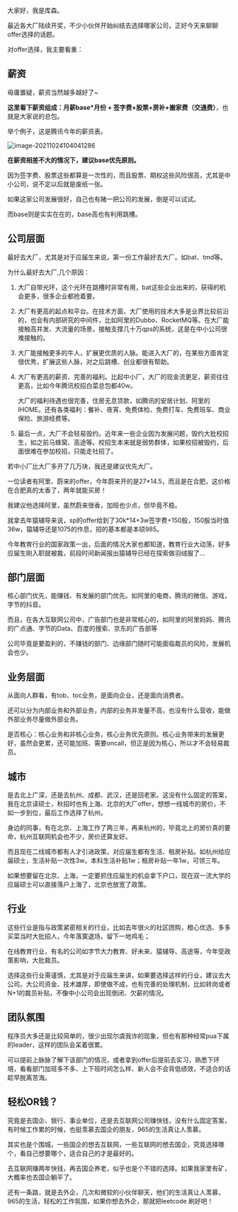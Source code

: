 大家好，我是库森。

最近各大厂陆续开奖，不少小伙伴开始纠结去选择哪家公司，正好今天来聊聊offer选择的话题。

对offer选择，我主要看重：

## 薪资

毋庸置疑，薪资当然越多越好了~

**这里看下薪资组成：月薪base*月份 + 签字费+股票+房补+搬家费（交通费）**，也就是大家说的总包。

举个例子，这是腾讯今年的薪资表。

![image-20211024104041286](http://blog-img.coolsen.cn/img/image-20211024104041286.png)

**在薪资相差不大的情况下，建议base优先原则。**

因为签字费、股票这些都算是一次性的，而且股票、期权这些风险很高，尤其是中小公司，说不定以后就是废纸一张。

如果这家公司发展很好，自己也有赌一把公司的发展，倒是可以试试。

而base则是实实在在的，base高也有利用跳槽。

## 公司层面

最好去大厂，尤其是对于应届生来说，第一份工作最好去大厂。如bat、tmd等。

为什么最好去大厂,几个原因：

1. 大厂自带光环，这个光环在跳槽时非常有用，bat这些企业出来的，获得的机会更多，很多企业都抢着要。

2. 大厂有更高的起点和平台。在技术方面，大厂使用的技术大多是业界比较前沿的，也会有内部研究的中间件，比如阿里的Dubbo、RocketMQ等。在大厂能接触高并发、大流量的场景，接触支撑几十万qps的系统，这是在中小公司很难接触的。

3. 大厂能接触更多的牛人，扩展更优质的人脉。能进入大厂的，在某些方面肯定很优秀，扩展这些人脉，对之后跳槽、创业都很有帮助。

4. 大厂有更高的薪资、完善的福利。比起中小厂，大厂的现金流更足，薪资往往更高，比如今年腾讯校招白菜总包都40w。

   大厂的福利待遇也很完善，住房无息贷款，如腾讯的安居计划、阿里的IHOME。还有各类福利：餐补、夜宵、免费体检、免费打车、免费班车、商业保险、旅游经费等。

5. 最后一点，大厂不会轻易毁约。近年来一些企业因为发展问题，毁约大批校招生，如之前马蜂窝、高途等。校招生本来就是弱势群体，如果校招被毁约，后面很难在参加校招，只能走社招了。

若中小厂比大厂多开了几万块，我还是建议优先大厂。

一位读者有阿里、蔚来的offer，今年蔚来开的是27*14.5，而且是在合肥，这价格在合肥真的太香了，两年就能买房！

我建议他选择阿里，虽然蔚来很香，加班也少点，但毕竟不稳。

就拿去年猿辅导来说，sp的offer给到了30k*14+3w签字费+150股，150股当时值36w，猿辅导还是1075的作息，招的基本都是本硕985。

今年教育行业的国家政策一出，后面的情况大家也都知道，教育行业大动荡，好多应届生刚入职就被裁，前段时间新闻报出猿辅导已经在探索做羽绒服了...

## 部门层面

核心部门优先，能赚钱、有发展的部门优先。如阿里的电商，腾讯的微信、游戏，字节的抖音。

而且，在各大互联网公司中，广告部门也是非常核心的，如阿里的阿里妈妈、腾讯的广点通、字节的Data、百度的搜索、京东的广告部等

公司毕竟是要盈利的，不赚钱的部门、边缘部门随时可能面临裁员的风险，发展机会也少。

## 业务层面

从面向人群看，有tob、toc业务，是面向企业，还是面向消费者。

还可以分为内部业务和外部业务，内部的业务并发量不高，也没有什么营收，能做外部业务尽量做外部业务。

是否核心：核心业务和非核心业务，核心业务优先原则。核心业务带来的发展更好，虽然会更累，还可能加班、需要oncall，但正是因为核心，所以才不会轻易裁员。

## 城市

是去北上广深，还是去杭州、成都、武汉，还是回老家。这没有什么固定的答案，我在北京读硕士，秋招时也有上海、北京的大厂offer，想想一线城市的房价，不如一步到位，最后工作选择了杭州。

身边的同事，有在北京、上海工作了两三年，再来杭州的，毕竟北上的房价真的要命，杭州互联网机会也不少，房价还算友好。

而且现在二线城市都有人才引进政策，对应届生都有生活、租房补贴。如杭州给应届硕士，生活补贴一次性3w，本科生活补贴1w；租房补贴一年1w，可领三年。

如果想要留在北京、上海，一定要抓住应届生的机会拿下户口，现在双一流大学的应届硕士可以直接落户上海了，北京也放宽了政策。

## 行业

这些行业是指与政策紧密相关的行业，比如去年很火的社区团购，橙心优选、多多买菜当时大批招人，今年落寞退场，留下一地鸡毛；

在线教育行业，有名的公司如字节大力教育、好未来、猿辅导、高途等，今年受政策影响，大批裁员。

选择这些行业需谨慎，尤其是对于应届生来讲，如果要选择这样的行业，建议去大公司。大公司资金、技术雄厚，即使做不成，也有完善的处理机制，比如转岗或者N+1的裁员补贴，不像中小公司会出现倒闭、欠薪的情况。

## 团队氛围

程序员大多还是比较简单的，很少出现尔虞我诈的现象，但也有那种经常pua下属的leader，这样的团队会呆着很累。

可以提前上脉脉了解下该部门的情况，或者拿到offer后提前去实习，熟悉下环境，看看部门加班多不多、上下班时间怎么样、新人会不会背低绩效，不适合的话趁早脱离苦海。

## 轻松OR钱？

究竟是去国企、银行、事业单位，还是去互联网公司赚快钱，没有什么固定答案，有时候工作累的时候，也挺羡慕去国企的朋友，965的生活真让人羡慕。

其实也是个围城，一些国企的想去互联网，一些互联网的想去国企，究竟选择哪个，看自己想要哪个，适合自己的才是最好的。

去互联网赚两年快钱，再去国企养老，似乎也是个不错的选择。如果我家里有矿，大概率也去国企躺平了。

还有一条路，就是去外企，几次和微软的小伙伴聊天，他们的生活真让人羡慕，965的生活，轻松的工作氛围，如果你想去外企，那就把leetcode 刷好吧！









